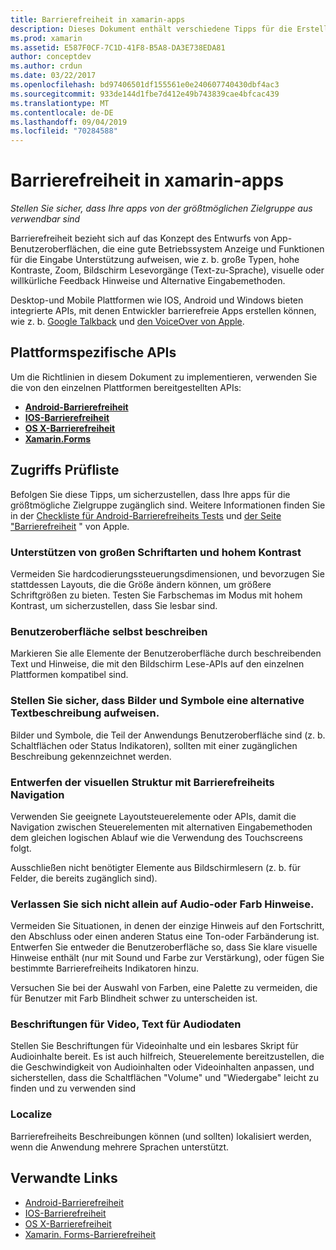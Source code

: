 ```yaml
---
title: Barrierefreiheit in xamarin-apps
description: Dieses Dokument enthält verschiedene Tipps für die Erstellung von zugänglichen apps. Sie enthält beispielsweise Empfehlungen zu großen Schriftarten, hohem Kontrast, selbst beschreibenden Schnittstellen und mehr.
ms.prod: xamarin
ms.assetid: E587F0CF-7C1D-41F8-B5A8-DA3E738EDA81
author: conceptdev
ms.author: crdun
ms.date: 03/22/2017
ms.openlocfilehash: bd97406501df155561e0e240607740430dbf4ac3
ms.sourcegitcommit: 933de144d1fbe7d412e49b743839cae4bfcac439
ms.translationtype: MT
ms.contentlocale: de-DE
ms.lasthandoff: 09/04/2019
ms.locfileid: "70284588"
---
```

# <a name="accessibility-in-xamarin-apps"></a>Barrierefreiheit in xamarin-apps

_Stellen Sie sicher, dass Ihre apps von der größtmöglichen Zielgruppe aus verwendbar sind_

Barrierefreiheit bezieht sich auf das Konzept des Entwurfs von App-Benutzeroberflächen, die eine gute Betriebssystem Anzeige und Funktionen für die Eingabe Unterstützung aufweisen, wie z. b. große Typen, hohe Kontraste, Zoom, Bildschirm Lesevorgänge (Text-zu-Sprache), visuelle oder willkürliche Feedback Hinweise und Alternative Eingabemethoden.

Desktop-und Mobile Plattformen wie IOS, Android und Windows bieten integrierte APIs, mit denen Entwickler barrierefreie Apps erstellen können, wie z. b. [Google Talkback](https://play.google.com/store/apps/details?id=com.google.android.marvin.talkback) und [den VoiceOver von Apple](http://www.apple.com/accessibility/ios/voiceover/).

## <a name="platform-specific-apis"></a>Plattformspezifische APIs

Um die Richtlinien in diesem Dokument zu implementieren, verwenden Sie die von den einzelnen Plattformen bereitgestellten APIs:

- [**Android-Barrierefreiheit**](~/android/app-fundamentals/accessibility.md)
- [**IOS-Barrierefreiheit**](~/ios/app-fundamentals/accessibility.md)
- [**OS X-Barrierefreiheit**](~/mac/app-fundamentals/accessibility.md)
- [**Xamarin.Forms**](~/xamarin-forms/app-fundamentals/accessibility/index.md)

<a name="checklist" />

## <a name="accessibility-checklist"></a>Zugriffs Prüfliste

Befolgen Sie diese Tipps, um sicherzustellen, dass Ihre apps für die größtmögliche Zielgruppe zugänglich sind. Weitere Informationen finden Sie in der [Checkliste für Android-Barrierefreiheits Tests](https://developer.android.com/training/accessibility/testing.html) und [der Seite "Barrierefreiheit](http://www.apple.com/accessibility/) " von Apple.

### <a name="support-large-fonts-and-high-contrast"></a>Unterstützen von großen Schriftarten und hohem Kontrast

Vermeiden Sie hardcodierungssteuerungsdimensionen, und bevorzugen Sie stattdessen Layouts, die die Größe ändern können, um größere Schriftgrößen zu bieten.
Testen Sie Farbschemas im Modus mit hohem Kontrast, um sicherzustellen, dass Sie lesbar sind.

### <a name="make-the-user-interface-self-describing"></a>Benutzeroberfläche selbst beschreiben

Markieren Sie alle Elemente der Benutzeroberfläche durch beschreibenden Text und Hinweise, die mit den Bildschirm Lese-APIs auf den einzelnen Plattformen kompatibel sind.

### <a name="ensure-that-images-and-icons-have-an-alternate-text-description"></a>Stellen Sie sicher, dass Bilder und Symbole eine alternative Textbeschreibung aufweisen.

Bilder und Symbole, die Teil der Anwendungs Benutzeroberfläche sind (z. b. Schaltflächen oder Status Indikatoren), sollten mit einer zugänglichen Beschreibung gekennzeichnet werden.

### <a name="design-the-visual-tree-with-accessible-navigation-in-mind"></a>Entwerfen der visuellen Struktur mit Barrierefreiheits Navigation

Verwenden Sie geeignete Layoutsteuerelemente oder APIs, damit die Navigation zwischen Steuerelementen mit alternativen Eingabemethoden dem gleichen logischen Ablauf wie die Verwendung des Touchscreens folgt.

Ausschließen nicht benötigter Elemente aus Bildschirmlesern (z. b. für Felder, die bereits zugänglich sind).

### <a name="dont-rely-on-audio-or-color-cues-alone"></a>Verlassen Sie sich nicht allein auf Audio-oder Farb Hinweise.

Vermeiden Sie Situationen, in denen der einzige Hinweis auf den Fortschritt, den Abschluss oder einen anderen Status eine Ton-oder Farbänderung ist. Entwerfen Sie entweder die Benutzeroberfläche so, dass Sie klare visuelle Hinweise enthält (nur mit Sound und Farbe zur Verstärkung), oder fügen Sie bestimmte Barrierefreiheits Indikatoren hinzu.

Versuchen Sie bei der Auswahl von Farben, eine Palette zu vermeiden, die für Benutzer mit Farb Blindheit schwer zu unterscheiden ist.

### <a name="captioning-for-video-text-for-audio"></a>Beschriftungen für Video, Text für Audiodaten

Stellen Sie Beschriftungen für Videoinhalte und ein lesbares Skript für Audioinhalte bereit. Es ist auch hilfreich, Steuerelemente bereitzustellen, die die Geschwindigkeit von Audioinhalten oder Videoinhalten anpassen, und sicherstellen, dass die Schaltflächen "Volume" und "Wiedergabe" leicht zu finden und zu verwenden sind

### <a name="localize"></a>Localize

Barrierefreiheits Beschreibungen können (und sollten) lokalisiert werden, wenn die Anwendung mehrere Sprachen unterstützt.



## <a name="related-links"></a>Verwandte Links

- [Android-Barrierefreiheit](~/android/app-fundamentals/accessibility.md)
- [IOS-Barrierefreiheit](~/ios/app-fundamentals/accessibility.md)
- [OS X-Barrierefreiheit](~/mac/app-fundamentals/accessibility.md)
- [Xamarin. Forms-Barrierefreiheit](~/xamarin-forms/app-fundamentals/accessibility/index.md)
